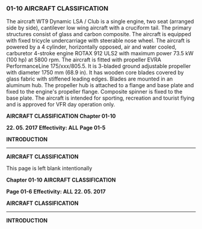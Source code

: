 ### 01-10 AIRCRAFT CLASSIFICATION

The aircraft WT9 Dynamic LSA / Club is a single engine, two seat (arranged side by side),
cantilever low wing aircraft with a cruciform tail. The primary structures consist of glass
and carbon composite. The aircraft is equipped with fixed tricycle undercarriage with
steerable nose wheel.
The aircraft is powered by a 4 cylinder, horizontally opposed, air and water cooled,
carburetor 4-stroke engine ROTAX 912 ULS2 with maximum power 73.5 kW (100 hp) at
5800 rpm.
The aircraft is fitted with propeller EVRA PerformanceLine 175/xxx/805.5. It is 3-bladed
ground adjustable propeller with diameter 1750 mm (68.9 in). It has wooden core blades
covered by glass fabric with stiffened leading edges. Blades are mounted in an aluminum
hub. The propeller hub is attached to a flange and base plate and fixed to the engine's
propeller flange. Composite spinner is fixed to the base plate.
The aircraft is intended for sporting, recreation and tourist flying and is approved for VFR
day operation only.

**AIRCRAFT CLASSIFICATION** **Chapter 01-10**

**22. 05. 2017** **Effectivity: ALL** **Page 01-5**


**INTRODUCTION**


-----

**AIRCRAFT**
**CLASSIFICATION**

This page is left blank intentionally

**Chapter 01-10** **AIRCRAFT CLASSIFICATION**

**Page 01-6** **Effectivity: ALL** **22. 05. 2017**


**AIRCRAFT**
**CLASSIFICATION**


-----

**INTRODUCTION**

